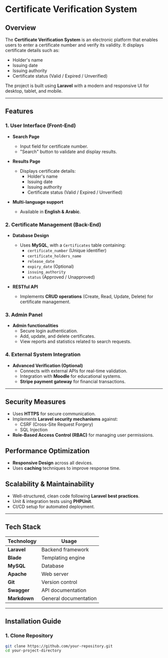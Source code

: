 # Certificate Verification System

## Overview

The **Certificate Verification System** is an electronic platform that enables users to enter a certificate number and verify its validity. It displays certificate details such as:
- Holder's name
- Issuing date
- Issuing authority
- Certificate status (Valid / Expired / Unverified)

The project is built using **Laravel** with a modern and responsive UI for desktop, tablet, and mobile.

---

## Features

### **1. User Interface (Front-End)**
- **Search Page**
  - Input field for certificate number.
  - "Search" button to validate and display results.
  
- **Results Page**
  - Displays certificate details:
    - Holder's name
    - Issuing date
    - Issuing authority
    - Certificate status (Valid / Expired / Unverified)

- **Multi-language support**
  - Available in **English & Arabic**.

### **2. Certificate Management (Back-End)**
- **Database Design**
  - Uses **MySQL**, with a `Certificates` table containing:
    - `certificate_number` (Unique identifier)
    - `certificate_holders_name`
    - `release_date`
    - `expiry_date` (Optional)
    - `issuing_authority`
    - `status` (Approved / Unapproved)

- **RESTful API**
  - Implements **CRUD operations** (Create, Read, Update, Delete) for certificate management.

### **3. Admin Panel**
- **Admin functionalities**
  - Secure login authentication.
  - Add, update, and delete certificates.
  - View reports and statistics related to search requests.

### **4. External System Integration**
- **Advanced Verification (Optional)**
  - Connects with external APIs for real-time validation.
  - Integration with **Moodle** for educational systems.
  - **Stripe payment gateway** for financial transactions.

---

## Security Measures
- Uses **HTTPS** for secure communication.
- Implements **Laravel security mechanisms** against:
  - CSRF (Cross-Site Request Forgery)
  - SQL Injection
- **Role-Based Access Control (RBAC)** for managing user permissions.

## Performance Optimization
- **Responsive Design** across all devices.
- Uses **caching** techniques to improve response time.

## Scalability & Maintainability
- Well-structured, clean code following **Laravel best practices**.
- Unit & integration tests using **PHPUnit**.
- CI/CD setup for automated deployment.

---

## Tech Stack

| Technology | Usage |
|------------|--------|
| **Laravel** | Backend framework |
| **Blade** | Templating engine |
| **MySQL** | Database |
| **Apache** | Web server |
| **Git** | Version control |
| **Swagger** | API documentation |
| **Markdown** | General documentation |

---

## Installation Guide

### **1. Clone Repository**
```bash
git clone https://github.com/your-repository.git
cd your-project-directory
